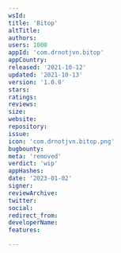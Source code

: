 ```yaml
---
wsId: 
title: 'Bitop'
altTitle: 
authors: 
users: 1000
appId: 'com.drnotjvn.bitop'
appCountry: 
released: '2021-10-12'
updated: '2021-10-13'
version: '1.0.0'
stars: 
ratings: 
reviews: 
size: 
website: 
repository: 
issue: 
icon: 'com.drnotjvn.bitop.png'
bugbounty: 
meta: 'removed'
verdict: 'wip'
appHashes: 
date: '2023-01-02'
signer: 
reviewArchive: 
twitter: 
social: 
redirect_from: 
developerName: 
features: 

---
```


